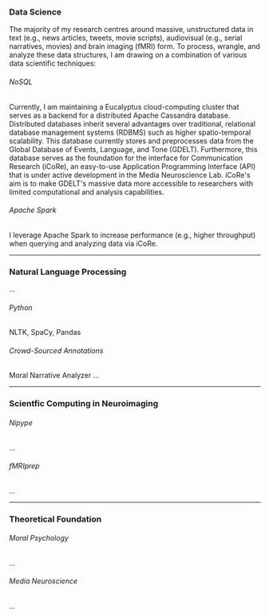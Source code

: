 ### Data Science

The majority of my research centres around massive, unstructured data in text (e.g., news articles, tweets, movie scripts), audiovisual (e.g., serial narratives, movies) and brain imaging (fMRI) form. To process, wrangle, and analyze these data structures, I am drawing on a combination of various data scientific techniques:

###### NoSQL

Currently, I am maintaining a Eucalyptus cloud-computing cluster that serves as a backend for a distributed Apache Cassandra database. Distributed databases inherit several advantages over traditional, relational database management systems (RDBMS) such as higher spatio-temporal scalability. This database currently stores and preprocesses data from the Global Database of Events, Language, and Tone (GDELT). Furthermore, this database serves as the foundation for the interface for Communication Research (iCoRe), an easy-to-use Application Programming Interface (API) that is under active development in the Media Neuroscience Lab. iCoRe's aim is to make GDELT's massive data more accessible to researchers with limited computational and analysis capabilities.

###### Apache Spark

I leverage Apache Spark to increase performance (e.g., higher throughput) when querying and analyzing data via iCoRe.

---

### Natural Language Processing

...

###### Python

NLTK, SpaCy, Pandas

###### Crowd-Sourced Annotations

Moral Narrative Analyzer ...

---

### Scientfic Computing in Neuroimaging

###### Nipype

...

###### fMRIprep

...

---

### Theoretical Foundation

###### Moral Psychology

...

###### Media Neuroscience

...

